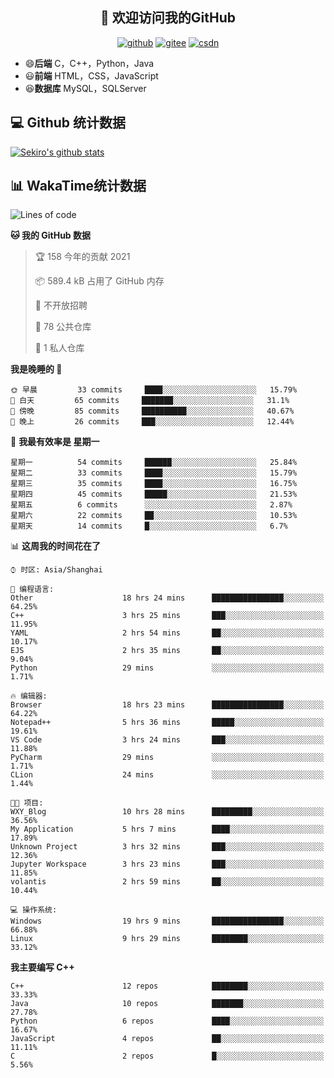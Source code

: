 <h2 align="center">👋 欢迎访问我的GitHub</h2>
<p align="center">
  <a href="https://666wxy666.github.io/"><img src="https://img.shields.io/badge/GitHub-24292e" alt="github"></a>
  <a href="https://gitee.com/wxy_666"><img src="https://img.shields.io/badge/Gitee-fe7300" alt="gitee"></a>
  <a href="https://blog.csdn.net/WXY_666"><img src="https://img.shields.io/badge/CSDN-cf000e" alt="csdn"></a>
</p>

- 😄**后端** C，C++，Python，Java
- 😃**前端** HTML，CSS，JavaScript
- 😆**数据库** MySQL，SQLServer

## 💻 Github 统计数据
[![Sekiro's github stats](https://github-readme-stats.vercel.app/api?username=666WXY666)](https://666wxy666.github.io/)

## 📊 WakaTime统计数据

<!--START_SECTION:waka-->
![Lines of code](https://img.shields.io/badge/%E4%BB%8E%E3%80%8C%E4%BD%A0%E5%A5%BD%E4%B8%96%E7%95%8C%E3%80%8D%E6%88%91%E5%B7%B2%E7%BB%8F%E5%86%99%E4%BA%86-2.5%20million%20%E8%A1%8C%E4%BB%A3%E7%A0%81-blue)

**🐱 我的 GitHub 数据** 

> 🏆 158 今年的贡献 2021
 > 
> 📦 589.4 kB 占用了 GitHub 内存 
 > 
> 🚫 不开放招聘
 > 
> 📜 78 公共仓库 
 > 
> 🔑 1 私人仓库 
 > 
**我是晚睡的 🦉** 

```text
🌞 早晨         33 commits     ████░░░░░░░░░░░░░░░░░░░░░   15.79% 
🌆 白天         65 commits     ███████░░░░░░░░░░░░░░░░░░   31.1% 
🌃 傍晚         85 commits     ██████████░░░░░░░░░░░░░░░   40.67% 
🌙 晚上         26 commits     ███░░░░░░░░░░░░░░░░░░░░░░   12.44%

```
📅 **我最有效率是 星期一** 

```text
星期一          54 commits     ██████░░░░░░░░░░░░░░░░░░░   25.84% 
星期二          33 commits     ████░░░░░░░░░░░░░░░░░░░░░   15.79% 
星期三          35 commits     ████░░░░░░░░░░░░░░░░░░░░░   16.75% 
星期四          45 commits     █████░░░░░░░░░░░░░░░░░░░░   21.53% 
星期五          6 commits      ░░░░░░░░░░░░░░░░░░░░░░░░░   2.87% 
星期六          22 commits     ██░░░░░░░░░░░░░░░░░░░░░░░   10.53% 
星期天          14 commits     █░░░░░░░░░░░░░░░░░░░░░░░░   6.7%

```


📊 **这周我的时间花在了** 

```text
⌚︎ 时区: Asia/Shanghai

💬 编程语言: 
Other                    18 hrs 24 mins      ████████████████░░░░░░░░░   64.25% 
C++                      3 hrs 25 mins       ███░░░░░░░░░░░░░░░░░░░░░░   11.95% 
YAML                     2 hrs 54 mins       ██░░░░░░░░░░░░░░░░░░░░░░░   10.17% 
EJS                      2 hrs 35 mins       ██░░░░░░░░░░░░░░░░░░░░░░░   9.04% 
Python                   29 mins             ░░░░░░░░░░░░░░░░░░░░░░░░░   1.71%

🔥 编辑器: 
Browser                  18 hrs 23 mins      ████████████████░░░░░░░░░   64.22% 
Notepad++                5 hrs 36 mins       █████░░░░░░░░░░░░░░░░░░░░   19.61% 
VS Code                  3 hrs 24 mins       ███░░░░░░░░░░░░░░░░░░░░░░   11.88% 
PyCharm                  29 mins             ░░░░░░░░░░░░░░░░░░░░░░░░░   1.71% 
CLion                    24 mins             ░░░░░░░░░░░░░░░░░░░░░░░░░   1.44%

🐱‍💻 项目: 
WXY_Blog                 10 hrs 28 mins      █████████░░░░░░░░░░░░░░░░   36.56% 
My Application           5 hrs 7 mins        ████░░░░░░░░░░░░░░░░░░░░░   17.89% 
Unknown Project          3 hrs 32 mins       ███░░░░░░░░░░░░░░░░░░░░░░   12.36% 
Jupyter Workspace        3 hrs 23 mins       ███░░░░░░░░░░░░░░░░░░░░░░   11.85% 
volantis                 2 hrs 59 mins       ██░░░░░░░░░░░░░░░░░░░░░░░   10.44%

💻 操作系统: 
Windows                  19 hrs 9 mins       ████████████████░░░░░░░░░   66.88% 
Linux                    9 hrs 29 mins       ████████░░░░░░░░░░░░░░░░░   33.12%

```

**我主要编写 C++** 

```text
C++                      12 repos            ████████░░░░░░░░░░░░░░░░░   33.33% 
Java                     10 repos            ███████░░░░░░░░░░░░░░░░░░   27.78% 
Python                   6 repos             ████░░░░░░░░░░░░░░░░░░░░░   16.67% 
JavaScript               4 repos             ██░░░░░░░░░░░░░░░░░░░░░░░   11.11% 
C                        2 repos             █░░░░░░░░░░░░░░░░░░░░░░░░   5.56%

```



<!--END_SECTION:waka-->

<!--
**666WXY666/666WXY666** is a ✨ _special_ ✨ repository because its `README.md` (this file) appears on your GitHub profile.

Here are some ideas to get you started:

- 🔭 I’m currently working on ...
- 🌱 I’m currently learning ...
- 👯 I’m looking to collaborate on ...
- 🤔 I’m looking for help with ...
- 💬 Ask me about ...
- 📫 How to reach me: ...
- 😄 Pronouns: ...
- ⚡ Fun fact: ...
-->

